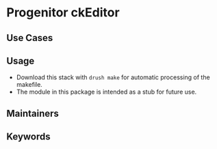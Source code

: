 # Progenitor ckEditor

## Use Cases

## Usage

* Download this stack with `drush make` for automatic processing of the makefile.
* The module in this package is intended as a stub for future use.

## Maintainers

## Keywords

